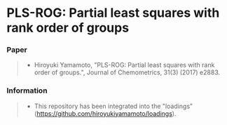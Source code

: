 PLS-ROG: Partial least squares with rank order of groups
================

### Paper

>   - Hiroyuki Yamamoto, "PLS-ROG: Partial least squares with rank order of groups.", Journal of Chemometrics, 31(3) (2017) e2883.

### Information

>   - This repository has been integrated into the "loadings" (https://github.com/hiroyukiyamamoto/loadings).
